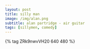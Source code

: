 ```yaml
---
layout: post
title: silly man
image: /img/alan.png
subtitle: alan partridge - air guitar
tags: [sillymen, comedy]
---
```


<div>{% tag ZRk9nwvVH20 640 480 %}</div>
